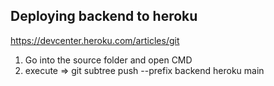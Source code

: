 ## Deploying backend to heroku

https://devcenter.heroku.com/articles/git

1) Go into the source folder and open CMD
2) execute => git subtree push --prefix backend heroku main